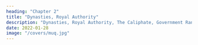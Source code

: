 ```yaml
---
heading: "Chapter 2"
title: "Dynasties, Royal Authority"
description: "Dynasties, Royal Authority, The Caliphate, Government Ranks"
date: 2022-01-28
image: "/covers/muq.jpg"
---
```


